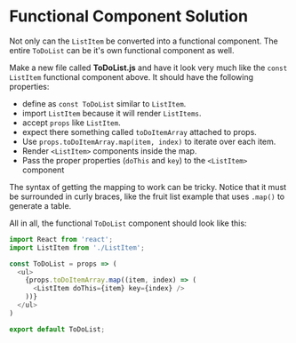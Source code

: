 # Functional Component Solution

Not only can the `ListItem` be converted into a functional component. The
entire `ToDoList` can be it's own functional component as well.
  
Make a new file called **ToDoList.js** and have it look very much like the
`const ListItem` functional component above. It should have the following
properties:

* define as `const ToDoList` similar to `ListItem`.
* import `ListItem` because it will render `ListItems`.
* accept `props` like `ListItem`.
* expect there something called `toDoItemArray` attached to props.
* Use `props.toDoItemArray.map(item, index)` to iterate over each item.
* Render `<ListItem>` components inside the map.
* Pass the proper properties (`doThis` and `key`) to the `<ListItem>` component

The syntax of getting the mapping to work can be tricky. Notice that it must
be surrounded in curly braces, like the fruit list example that uses `.map()`
to generate a table.

All in all, the functional `ToDoList` component should look like this:

```js
import React from 'react';
import ListItem from './ListItem';

const ToDoList = props => (
  <ul>
    {props.toDoItemArray.map((item, index) => (
      <ListItem doThis={item} key={index} />
    ))}
  </ul>
)

export default ToDoList;
```
